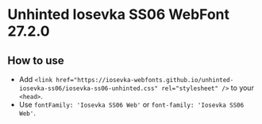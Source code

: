 # Unhinted Iosevka SS06 WebFont 27.2.0

## How to use

- Add `<link href="https://iosevka-webfonts.github.io/unhinted-iosevka-ss06/iosevka-ss06-unhinted.css" rel="stylesheet" />` to your `<head>`.
- Use `fontFamily: 'Iosevka SS06 Web'` or `font-family: 'Iosevka SS06 Web'`.
